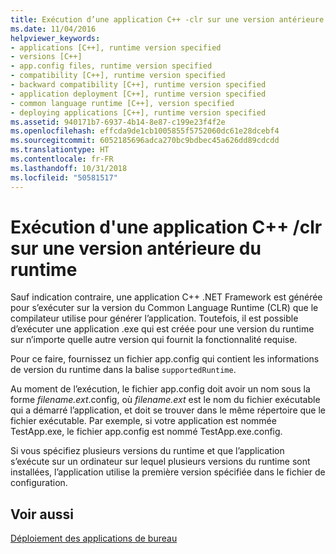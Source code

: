 ```yaml
---
title: Exécution d’une application C++ -clr sur une version antérieure du runtime
ms.date: 11/04/2016
helpviewer_keywords:
- applications [C++], runtime version specified
- versions [C++]
- app.config files, runtime version specified
- compatibility [C++], runtime version specified
- backward compatibility [C++], runtime version specified
- application deployment [C++], runtime version specified
- common language runtime [C++], version specified
- deploying applications [C++], runtime version specified
ms.assetid: 940171b7-6937-4b14-8e87-c199e23f4f2e
ms.openlocfilehash: effcda9de1cb1005855f5752060dc61e28dcebf4
ms.sourcegitcommit: 6052185696adca270bc9bdbec45a626dd89cdcdd
ms.translationtype: HT
ms.contentlocale: fr-FR
ms.lasthandoff: 10/31/2018
ms.locfileid: "50581517"
---
```

# <a name="running-a-c-clr-application-on-a-previous-runtime-version"></a>Exécution d'une application C++ /clr sur une version antérieure du runtime

Sauf indication contraire, une application C++ .NET Framework est générée pour s’exécuter sur la version du Common Language Runtime (CLR) que le compilateur utilise pour générer l’application. Toutefois, il est possible d’exécuter une application .exe qui est créée pour une version du runtime sur n’importe quelle autre version qui fournit la fonctionnalité requise.

Pour ce faire, fournissez un fichier app.config qui contient les informations de version du runtime dans la balise `supportedRuntime`.

Au moment de l’exécution, le fichier app.config doit avoir un nom sous la forme *filename.ext*.config, où *filename.ext* est le nom du fichier exécutable qui a démarré l’application, et doit se trouver dans le même répertoire que le fichier exécutable. Par exemple, si votre application est nommée TestApp.exe, le fichier app.config est nommé TestApp.exe.config.

Si vous spécifiez plusieurs versions du runtime et que l’application s’exécute sur un ordinateur sur lequel plusieurs versions du runtime sont installées, l’application utilise la première version spécifiée dans le fichier de configuration.

## <a name="see-also"></a>Voir aussi

[Déploiement des applications de bureau](../ide/deploying-native-desktop-applications-visual-cpp.md)